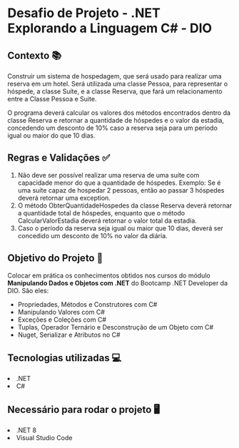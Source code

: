 # Desafio de Projeto - .NET Explorando a Linguagem C# - DIO

## Contexto 📚
<p>Construir um sistema de hospedagem, que será usado para realizar uma reserva em um hotel. Será utilizada uma classe Pessoa,
  para representar o hóspede, a classe Suíte, e a classe Reserva, que fará um relacionamento entre a Classe Pessoa e Suite.</p>
<p>O programa deverá calcular os valores dos métodos encontrados dentro da classe Reserva e retornar a quantidade de hóspedes e o
   valor da estadia, concedendo um desconto de 10% caso a reserva seja para um período igual ou maior do que 10 dias.</p>  

## Regras e Validações ✅
<ol>
  <li>Não deve ser possível realizar uma reserva de uma suíte com capacidade menor do que a quantidade de hóspedes. Exemplo: Se é uma suíte capaz de hospedar 2 pessoas, então ao passar 3 hóspedes deverá retornar uma exception.</li>
  <li>O método ObterQuantidadeHospedes da classe Reserva deverá retornar a quantidade total de hóspedes, enquanto que o método CalcularValorEstadia deverá retornar o valor total da estadia.</li>
  <li>Caso o período da reserva seja igual ou maior que 10 dias, deverá ser concedido um desconto de 10% no valor da diária.</li>
</ol>

## Objetivo do Projeto 🚀
<p>Colocar em prática os conhecimentos obtidos nos cursos do módulo <strong>Manipulando Dados e Objetos com .NET</strong> do Bootcamp .NET Developer da DIO. São eles:</p>
<ul>
  <li>Propriedades, Métodos e Construtores com C#</li>
  <li>Manipulando Valores com C#</li>
  <li>Exceções e Coleções com C#</li>
  <li>Tuplas, Operador Ternário e Desconstrução de um Objeto com C#</li>
  <li>Nuget, Serializar e Atributos no C#</li>
</ul>

## Tecnologias utilizadas 💻
<li>.NET</li>
<li>C#</li>

## Necessário para rodar o projeto 🖥️
<li>.NET 8</li>
<li>Visual Studio Code</li>

